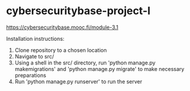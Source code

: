 # cybersecuritybase-project-I

https://cybersecuritybase.mooc.fi/module-3.1

Installation instructions:

1. Clone repository to a chosen location
2. Navigate to src/
3. Using a shell in the src/ directory, run 'python manage.py makemigrations' and 'python manage.py migrate' to make necessary preparations
4. Run 'python manage.py runserver' to run the server
